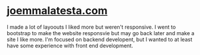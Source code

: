 # [joemmalatesta.com](https://joemmalatesta.com/)

I made a lot of layoouts I liked more but weren't responsive. I went to bootstrap to make the website responsvie but may go back later and make a site I like more. I'm focused on backend developent, but I wanted to at least have some experience with front end development. 
